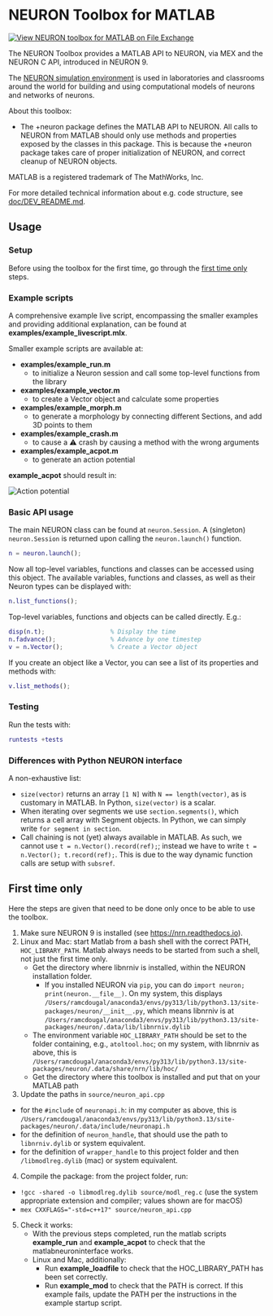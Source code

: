 # NEURON Toolbox for MATLAB
[![View NEURON toolbox for MATLAB on File Exchange](https://www.mathworks.com/matlabcentral/images/matlab-file-exchange.svg)](https://www.mathworks.com/matlabcentral/fileexchange/135842-neuron-toolbox-for-matlab)

The NEURON Toolbox provides a MATLAB API to NEURON, via MEX and the NEURON C API, introduced in NEURON 9.

The [NEURON simulation environment](https://nrn.readthedocs.io/) is used
in laboratories and classrooms around the world for building and using
computational models of neurons and networks of neurons.

About this toolbox:

- The +neuron package defines the MATLAB API to NEURON. All calls to
  NEURON from MATLAB should only use methods and properties exposed by
  the classes in this package.
  This is because the +neuron package takes care of proper initialization
  of NEURON, and correct cleanup of NEURON objects.


MATLAB is a registered trademark of The MathWorks, Inc.

For more detailed technical information about e.g. code structure, see [doc/DEV_README.md](doc/DEV_README.md).

## Usage

### Setup

Before using the toolbox for the first time, go through the [first time only](#first-time) steps.

### Example scripts

A comprehensive example live script, encompassing the smaller examples and providing additional explanation, can be found at **examples/example_livescript.mlx**.

Smaller example scripts are available at:
- **examples/example_run.m**
    - to initialize a Neuron session and call some top-level functions from the library
- **examples/example_vector.m**
    - to create a Vector object and calculate some properties
- **examples/example_morph.m**
    - to generate a morphology by connecting different Sections, and add 3D points to them
- **examples/example_crash.m**
    - to cause a :warning: crash by causing a method with the wrong arguments
- **examples/example_acpot.m**
    - to generate an action potential

**example_acpot** should result in:

![Action potential](doc/acpot.jpg)

### Basic API usage

The main NEURON class can be found at `neuron.Session`. A (singleton) 
`neuron.Session` is returned upon calling the `neuron.launch()` function.

```matlab
n = neuron.launch();
```

Now all top-level variables, functions and classes can be accessed
using this object. The available variables, functions and classes, as
well as their Neuron types can be displayed with:

```matlab
n.list_functions();
```

Top-level variables, functions and objects can be called directly. E.g.:

```matlab
disp(n.t);                  % Display the time
n.fadvance();               % Advance by one timestep
v = n.Vector();             % Create a Vector object
```

If you create an object like a Vector, you can see a list of its
properties and methods with:

```matlab
v.list_methods();
```

### Testing

Run the tests with:

```matlab
runtests +tests
```

### Differences with Python NEURON interface

A non-exhaustive list:
- `size(vector)` returns  an array `[1 N]` with `N == length(vector)`, 
  as is customary in MATLAB. In Python, `size(vector)` is a scalar.
- When iterating over segments we use `section.segments()`, which returns
  a cell array with Segment objects. In Python, we can simply write 
  `for segment in section`.
- Call chaining is not (yet) always available in MATLAB. As such, we cannot
  use `t = n.Vector().record(ref);`; instead we have to write
  `t = n.Vector(); t.record(ref);`. This is due to the way dynamic function
  calls are setup with `subsref`.

<a id="first-time"></a>
## First time only

Here the steps are given that need to be done only once to be able to use the toolbox.

1. Make sure NEURON 9 is installed (see https://nrn.readthedocs.io).
2. Linux and Mac: start Matlab from a bash shell with the correct PATH, `HOC_LIBRARY_PATH`. Matlab always needs to be started from such a shell, not just the first time only.
   - Get the directory where libnrniv is installed, within the NEURON installation folder.
     - If you installed NEURON via `pip`, you can do `import neuron; print(neuron.__file__)`. On my system, this displays `/Users/ramcdougal/anaconda3/envs/py313/lib/python3.13/site-packages/neuron/__init__.py`, which means libnrniv is at `/Users/ramcdougal/anaconda3/envs/py313/lib/python3.13/site-packages/neuron/.data/lib/libnrniv.dylib`
   - The environment variable `HOC_LIBRARY_PATH` should be set to the folder containing, e.g., `atoltool.hoc`; on my system, with libnrniv as above, this is `/Users/ramcdougal/anaconda3/envs/py313/lib/python3.13/site-packages/neuron/.data/share/nrn/lib/hoc/`
   - Get the directory where this toolbox is installed and put that on your MATLAB path
3. Update the paths in `source/neuron_api.cpp`
  - for the `#include` of `neuronapi.h`: in my computer as above, this is `/Users/ramcdougal/anaconda3/envs/py313/lib/python3.13/site-packages/neuron/.data/include/neuronapi.h`
  - for the definition of `neuron_handle`, that should use the path to `libnrniv.dylib` or system equivalent.
  - for the definition of `wrapper_handle` to this project folder and then `/libmodlreg.dylib` (mac) or system equivalent.
4. Compile the package: from the project folder, run:
  - `!gcc -shared -o libmodlreg.dylib source/modl_reg.c` (use the system appropriate extension and compiler; values shown are for macOS)
  - `mex CXXFLAGS="-std=c++17" source/neuron_api.cpp`
5. Check it works:
   - With the previous steps completed, run the matlab scripts **example_run** and **example_acpot** to check that the matlabneuroninterface works.
   - Linux and Mac, additionally: 
      - Run **example_loadfile** to check that the HOC_LIBRARY_PATH has been set correctly.
      - Run **example_mod** to check that the PATH is correct. If this example fails, update the PATH per the instructions in the example startup script.
